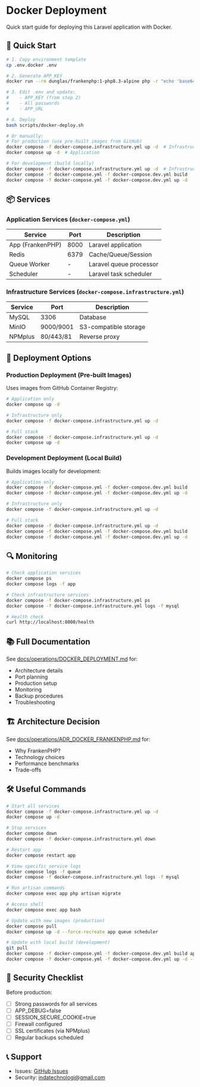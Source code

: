 # Docker Deployment

Quick start guide for deploying this Laravel application with Docker.

## 🚀 Quick Start

```bash
# 1. Copy environment template
cp .env.docker .env

# 2. Generate APP_KEY
docker run --rm dunglas/frankenphp:1-php8.3-alpine php -r "echo 'base64:'.base64_encode(random_bytes(32)).PHP_EOL;"

# 3. Edit .env and update:
#    - APP_KEY (from step 2)
#    - All passwords
#    - APP_URL

# 4. Deploy
bash scripts/docker-deploy.sh

# Or manually:
# For production (use pre-built images from GitHub)
docker compose -f docker-compose.infrastructure.yml up -d  # Infrastructure
docker compose up -d  # Application

# For development (build locally)
docker compose -f docker-compose.infrastructure.yml up -d  # Infrastructure
docker compose -f docker-compose.yml -f docker-compose.dev.yml build
docker compose -f docker-compose.yml -f docker-compose.dev.yml up -d
```

## 📦 Services

### Application Services (`docker-compose.yml`)
| Service | Port | Description |
|---------|------|-------------|
| App (FrankenPHP) | 8000 | Laravel application |
| Redis | 6379 | Cache/Queue/Session |
| Queue Worker | - | Laravel queue processor |
| Scheduler | - | Laravel task scheduler |

### Infrastructure Services (`docker-compose.infrastructure.yml`)
| Service | Port | Description |
|---------|------|-------------|
| MySQL | 3306 | Database |
| MinIO | 9000/9001 | S3-compatible storage |
| NPMplus | 80/443/81 | Reverse proxy |

## 🔧 Deployment Options

### Production Deployment (Pre-built Images)

Uses images from GitHub Container Registry:

```bash
# Application only
docker compose up -d

# Infrastructure only
docker compose -f docker-compose.infrastructure.yml up -d

# Full stack
docker compose -f docker-compose.infrastructure.yml up -d
docker compose up -d
```

### Development Deployment (Local Build)

Builds images locally for development:

```bash
# Application only
docker compose -f docker-compose.yml -f docker-compose.dev.yml build
docker compose -f docker-compose.yml -f docker-compose.dev.yml up -d

# Infrastructure only
docker compose -f docker-compose.infrastructure.yml up -d

# Full stack
docker compose -f docker-compose.infrastructure.yml up -d
docker compose -f docker-compose.yml -f docker-compose.dev.yml build
docker compose -f docker-compose.yml -f docker-compose.dev.yml up -d
```

## 🔍 Monitoring

```bash
# Check application services
docker compose ps
docker compose logs -f app

# Check infrastructure services
docker compose -f docker-compose.infrastructure.yml ps
docker compose -f docker-compose.infrastructure.yml logs -f mysql

# Health check
curl http://localhost:8000/health
```

## 📚 Full Documentation

See [docs/operations/DOCKER_DEPLOYMENT.md](docs/operations/DOCKER_DEPLOYMENT.md) for:
- Architecture details
- Port planning
- Production setup
- Monitoring
- Backup procedures
- Troubleshooting

## 🏗️ Architecture Decision

See [docs/operations/ADR_DOCKER_FRANKENPHP.md](docs/operations/ADR_DOCKER_FRANKENPHP.md) for:
- Why FrankenPHP?
- Technology choices
- Performance benchmarks
- Trade-offs

## 🛠️ Useful Commands

```bash
# Start all services
docker compose -f docker-compose.infrastructure.yml up -d
docker compose up -d

# Stop services
docker compose down
docker compose -f docker-compose.infrastructure.yml down

# Restart app
docker compose restart app

# View specific service logs
docker compose logs -f queue
docker compose -f docker-compose.infrastructure.yml logs -f mysql

# Run artisan commands
docker compose exec app php artisan migrate

# Access shell
docker compose exec app bash

# Update with new images (production)
docker compose pull
docker compose up -d --force-recreate app queue scheduler

# Update with local build (development)
git pull
docker compose -f docker-compose.yml -f docker-compose.dev.yml build app queue scheduler
docker compose -f docker-compose.yml -f docker-compose.dev.yml up -d --force-recreate app queue scheduler
```

## 🔐 Security Checklist

Before production:
- [ ] Strong passwords for all services
- [ ] APP_DEBUG=false
- [ ] SESSION_SECURE_COOKIE=true
- [ ] Firewall configured
- [ ] SSL certificates (via NPMplus)
- [ ] Regular backups scheduled

## 📞 Support

- Issues: [GitHub Issues](https://github.com/sdldev/fullstack-laravel-react-starter/issues)
- Security: indatechnologi@gmail.com
